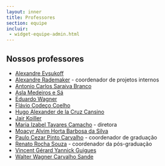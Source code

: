 ```yaml
---
layout: inner
title: Professores
section: equipe
incluir:
 - widget-equipe-admin.html
---
```


## Nossos professores

- [Alexandre Evsukoff](/people/alexandre.evsukoff.html)
- [Alexandre Rademaker](/people/alexandre.rademaker.html) - coordenador de projetos internos
- [Antonio Carlos Saraiva Branco](/people/antonio.branco.html)
- [Asla Medeiros e Sá](/people/asla.sa.html)
- [Eduardo Wagner](/people/eduardo.wagner.html)
- [Flávio Codeço Coelho](/people/flavio.coelho.html)
- [Hugo Alexander de la Cruz Cansino](/people/hugo.cansino.html)
- [Jair Koiller](/people/jair.koiller.html)
- [Maria Izabel Tavares Camacho](/people/maria.camacho.html) - diretora
- [Moacyr Alvim Horta Barbosa da Silva](/people/moacyr.silva.html)
- [Paulo Cezar Pinto Carvalho](/people/paulo.carvalho.html) - coordenador de graduação
- [Renato Rocha Souza](/people/renato.souza.html) - coordenador da pós-graduação
- [Vincent Gérard Yannick Guigues](/people/vincent.guigues.html) 
- [Walter Wagner Carvalho Sande](/people/walter.sande.html)



